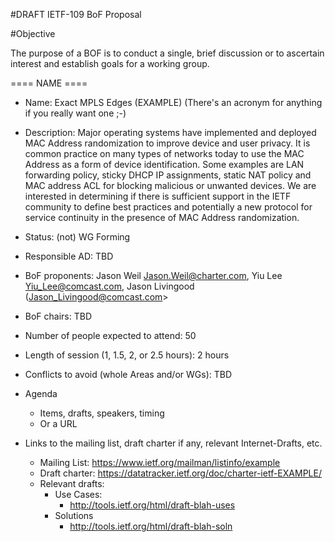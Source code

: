 #DRAFT IETF-109 BoF Proposal

#Objective

The purpose of a BOF is to conduct a single, brief discussion or to ascertain interest and establish goals for a working group. 

==== NAME ====

- Name: Exact MPLS Edges (EXAMPLE) (There's an acronym for anything if you really want one ;-)

- Description: Major operating systems have implemented and deployed MAC Address randomization to improve device and user privacy. It is common practice on many types of networks today to use the  MAC Address as a form of device identification. Some examples are LAN forwarding policy, sticky DHCP IP assignments, static NAT policy and MAC address ACL for blocking malicious or unwanted devices. We are interested in determining if there is sufficient support in the IETF community to define best practices and potentially a new protocol for service continuity in the presence of MAC Address randomization.

- Status: (not) WG Forming
- Responsible AD: TBD
- BoF proponents: Jason Weil <Jason.Weil@charter.com>, Yiu Lee <Yiu_Lee@comcast.com>, Jason Livingood (Jason_Livingood@comcast.com>
- BoF chairs: TBD
- Number of people expected to attend: 50
- Length of session (1, 1.5, 2, or 2.5 hours): 2 hours
- Conflicts to avoid (whole Areas and/or WGs): TBD

- Agenda
   - Items, drafts, speakers, timing
   - Or a URL
- Links to the mailing list, draft charter if any, relevant Internet-Drafts, etc.
   - Mailing List: https://www.ietf.org/mailman/listinfo/example
   - Draft charter: https://datatracker.ietf.org/doc/charter-ietf-EXAMPLE/
   - Relevant drafts:
      - Use Cases:
         - http://tools.ietf.org/html/draft-blah-uses
      - Solutions
         - http://tools.ietf.org/html/draft-blah-soln


